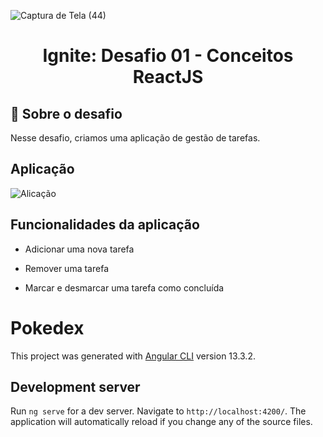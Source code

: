 ![Captura de Tela (44)](https://user-images.githubusercontent.com/72982326/216187792-a18ab1cb-2a11-4f03-b12a-e094dff14958.png)

<h1 align="center">Ignite: Desafio 01 - Conceitos ReactJS</h1>

## :rocket: Sobre o desafio

Nesse desafio, criamos uma aplicação de gestão de tarefas.

## Aplicação

<img alt="Alicação" src="https://i.imgur.com/wRYsfqi.png" />

## Funcionalidades da aplicação

- Adicionar uma nova tarefa

- Remover uma tarefa

- Marcar e desmarcar uma tarefa como concluída




# Pokedex

This project was generated with [Angular CLI](https://github.com/angular/angular-cli) version 13.3.2.

## Development server

Run `ng serve` for a dev server. Navigate to `http://localhost:4200/`. The application will automatically reload if you change any of the source files.

